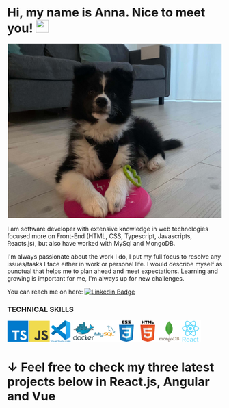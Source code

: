
# Hi, my name is Anna.  Nice to meet you! <img src="https://raw.githubusercontent.com/MartinHeinz/MartinHeinz/master/wave.gif" width="30px" height="30px" />
<p align="center">
<img src="https://github.com/MrsAnnaOzolina/photo/blob/75ebf4fbf296f67b8e3f5feaf69e4a6e626dd795/Lulu.jpeg" width="500"  >
  </p>

<p> I am software developer with extensive knowledge in web technologies focused more on Front-End (HTML, CSS, Typescript, Javascripts, Reacts.js), but also have worked with MySql and MongoDB. </p>

<p>I'm always passionate about the work I do, I put my full focus to resolve any issues/tasks I face either in work or personal life. I would describe myself as punctual that helps me to plan ahead and meet expectations. Learning and growing is important for me, I'm always up for new challenges.</p>

You can reach me on here: [![Linkedin Badge](https://img.shields.io/badge/-Anna_Ozolina-blue?style=flat&logo=Linkedin&logoColor=white&link=https://www.linkedin.com/in/anna-ozolina)](https://www.linkedin.com/in/anna-ozolina)

<h3> TECHNICAL SKILLS </h3>

<img src="https://github.com/devicons/devicon/blob/master/icons/typescript/typescript-original.svg" alt="Typescript Logo" width="50" height="50" /><img src="https://github.com/devicons/devicon/blob/master/icons/javascript/javascript-original.svg" alt="JavaScript Logo" width="50" height="50" /><img src="https://github.com/devicons/devicon/blob/master/icons/vscode/vscode-original-wordmark.svg" alt="JavaScript Logo" width="50" height="50" /> <img
src="https://github.com/devicons/devicon/blob/master/icons/docker/docker-original-wordmark.svg" alt="Docker Logo" width="50" height="50" /><img
src="https://github.com/devicons/devicon/blob/master/icons/mysql/mysql-original-wordmark.svg" alt="MySQL Logo" width="50" height="50" /><img
src="https://github.com/devicons/devicon/blob/master/icons/css3/css3-original-wordmark.svg" alt="CSS Logo" width="50" height="50" /><img
src="https://github.com/devicons/devicon/blob/master/icons/html5/html5-original-wordmark.svg" alt="HTML Logo" width="50" height="50" /><img
src="https://github.com/devicons/devicon/blob/master/icons/mongodb/mongodb-original-wordmark.svg" alt="MongoDB Logo" width="50" height="50" /><img
src="https://github.com/devicons/devicon/blob/master/icons/react/react-original-wordmark.svg" alt="React Logo" width="50" height="50" />

<h1> &#8595  Feel free to check my three latest projects below in React.js, Angular and Vue </h1>

